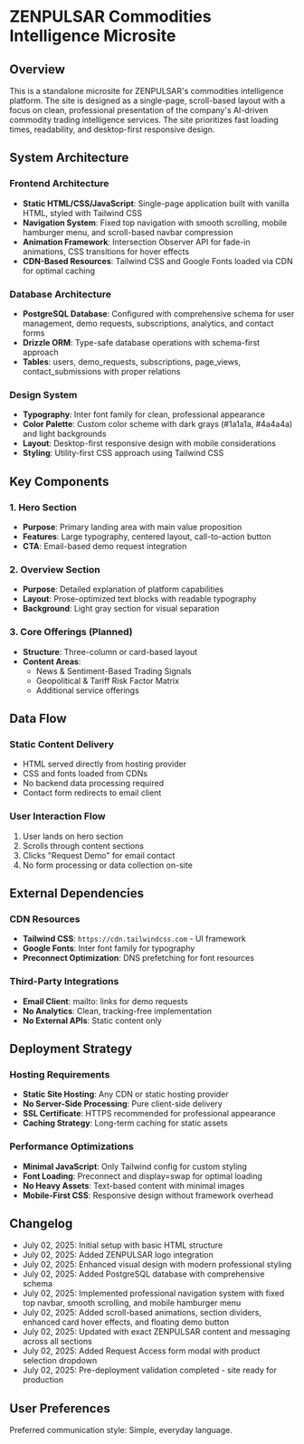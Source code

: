 # ZENPULSAR Commodities Intelligence Microsite

## Overview

This is a standalone microsite for ZENPULSAR's commodities intelligence platform. The site is designed as a single-page, scroll-based layout with a focus on clean, professional presentation of the company's AI-driven commodity trading intelligence services. The site prioritizes fast loading times, readability, and desktop-first responsive design.

## System Architecture

### Frontend Architecture
- **Static HTML/CSS/JavaScript**: Single-page application built with vanilla HTML, styled with Tailwind CSS
- **Navigation System**: Fixed top navigation with smooth scrolling, mobile hamburger menu, and scroll-based navbar compression
- **Animation Framework**: Intersection Observer API for fade-in animations, CSS transitions for hover effects
- **CDN-Based Resources**: Tailwind CSS and Google Fonts loaded via CDN for optimal caching

### Database Architecture
- **PostgreSQL Database**: Configured with comprehensive schema for user management, demo requests, subscriptions, analytics, and contact forms
- **Drizzle ORM**: Type-safe database operations with schema-first approach
- **Tables**: users, demo_requests, subscriptions, page_views, contact_submissions with proper relations

### Design System
- **Typography**: Inter font family for clean, professional appearance
- **Color Palette**: Custom color scheme with dark grays (#1a1a1a, #4a4a4a) and light backgrounds
- **Layout**: Desktop-first responsive design with mobile considerations
- **Styling**: Utility-first CSS approach using Tailwind CSS

## Key Components

### 1. Hero Section
- **Purpose**: Primary landing area with main value proposition
- **Features**: Large typography, centered layout, call-to-action button
- **CTA**: Email-based demo request integration

### 2. Overview Section
- **Purpose**: Detailed explanation of platform capabilities
- **Layout**: Prose-optimized text blocks with readable typography
- **Background**: Light gray section for visual separation

### 3. Core Offerings (Planned)
- **Structure**: Three-column or card-based layout
- **Content Areas**:
  - News & Sentiment-Based Trading Signals
  - Geopolitical & Tariff Risk Factor Matrix
  - Additional service offerings

## Data Flow

### Static Content Delivery
- HTML served directly from hosting provider
- CSS and fonts loaded from CDNs
- No backend data processing required
- Contact form redirects to email client

### User Interaction Flow
1. User lands on hero section
2. Scrolls through content sections
3. Clicks "Request Demo" for email contact
4. No form processing or data collection on-site

## External Dependencies

### CDN Resources
- **Tailwind CSS**: `https://cdn.tailwindcss.com` - UI framework
- **Google Fonts**: Inter font family for typography
- **Preconnect Optimization**: DNS prefetching for font resources

### Third-Party Integrations
- **Email Client**: mailto: links for demo requests
- **No Analytics**: Clean, tracking-free implementation
- **No External APIs**: Static content only

## Deployment Strategy

### Hosting Requirements
- **Static Site Hosting**: Any CDN or static hosting provider
- **No Server-Side Processing**: Pure client-side delivery
- **SSL Certificate**: HTTPS recommended for professional appearance
- **Caching Strategy**: Long-term caching for static assets

### Performance Optimizations
- **Minimal JavaScript**: Only Tailwind config for custom styling
- **Font Loading**: Preconnect and display=swap for optimal loading
- **No Heavy Assets**: Text-based content with minimal images
- **Mobile-First CSS**: Responsive design without framework overhead

## Changelog
- July 02, 2025: Initial setup with basic HTML structure
- July 02, 2025: Added ZENPULSAR logo integration
- July 02, 2025: Enhanced visual design with modern professional styling
- July 02, 2025: Added PostgreSQL database with comprehensive schema
- July 02, 2025: Implemented professional navigation system with fixed top navbar, smooth scrolling, and mobile hamburger menu
- July 02, 2025: Added scroll-based animations, section dividers, enhanced card hover effects, and floating demo button
- July 02, 2025: Updated with exact ZENPULSAR content and messaging across all sections
- July 02, 2025: Added Request Access form modal with product selection dropdown
- July 02, 2025: Pre-deployment validation completed - site ready for production

## User Preferences

Preferred communication style: Simple, everyday language.